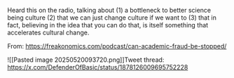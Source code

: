 
Heard this on the radio, talking about (1) a bottleneck to better science being culture (2) that we can just change culture if we want to (3) that in fact, believing in the idea that you can do that, is itself something that accelerates cultural change.

From: https://freakonomics.com/podcast/can-academic-fraud-be-stopped/

![[Pasted image 20250520093720.png]]Tweet thread: https://x.com/DefenderOfBasic/status/1878126009695752228